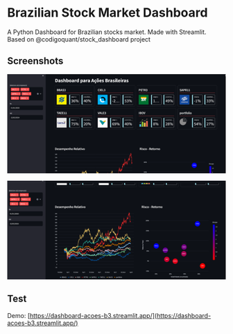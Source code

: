 # Brazilian Stock Market Dashboard
A Python Dashboard for Brazilian stocks market. Made with Streamlit. Based on @codigoquant/stock_dashboard project

## Screenshots
![Screenshot 1](https://github.com/joaoxfernando/stocks_dashboard/blob/main/screenshots/dashb3_1.PNG 'Dashboard: Menu lateral e Cartões')

![Screenshot 2](https://github.com/joaoxfernando/stocks_dashboard/blob/main/screenshots/dashb3_2.PNG 'Gráficos: Desempenho Relativo e Risco - Retorno')

## Test 
Demo: [https://dashboard-acoes-b3.streamlit.app/](https://dashboard-acoes-b3.streamlit.app/)